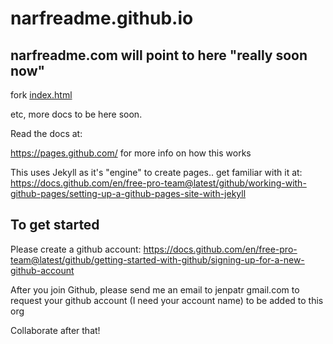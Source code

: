 # narfreadme.github.io
  
## narfreadme.com will point to here "really soon now"

fork [index.html](index.html)

etc, more docs to be here soon.

Read the docs at: 

https://pages.github.com/  for more info on how this works


This uses Jekyll as it's "engine" to create pages.. get familiar with it at:
https://docs.github.com/en/free-pro-team@latest/github/working-with-github-pages/setting-up-a-github-pages-site-with-jekyll


## To get started

Please create a github account:
https://docs.github.com/en/free-pro-team@latest/github/getting-started-with-github/signing-up-for-a-new-github-account

After you join Github, please send me an email to jenpatr   gmail.com  to request your github account (I need your account name) to be added to this org

Collaborate after that!
